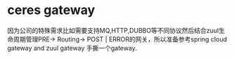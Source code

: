 # ceres gateway
因为公司的特殊需求比如需要支持MQ,HTTP,DUBBO等不同协议然后结合zuul生命周期管理PRE-> Routing-> POST | ERROR的网关，所以准备参考spring cloud gateway and zuul gateway 手撕一个gateway. 
